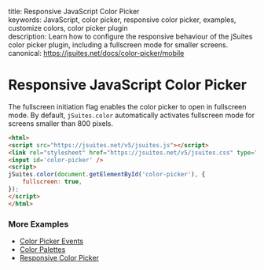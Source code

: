 title: Responsive JavaScript Color Picker  
keywords: JavaScript, color picker, responsive color picker, examples, customize colors, color picker plugin  
description: Learn how to configure the responsive behaviour of the jSuites color picker plugin, including a fullscreen mode for smaller screens.
canonical: https://jsuites.net/docs/color-picker/mobile

# Responsive JavaScript Color Picker

The fullscreen initiation flag enables the color picker to open in fullscreen mode. By default, `jSuites.color` automatically activates fullscreen mode for screens smaller than 800 pixels.

```html
<html>
<script src="https://jsuites.net/v5/jsuites.js"></script>
<link rel="stylesheet" href="https://jsuites.net/v5/jsuites.css" type="text/css" />
<input id='color-picker' />
<script>
jSuites.color(document.getElementById('color-picker'), {
    fullscreen: true,
});
</script>
</html>
```

### More Examples

* [Color Picker Events](/docs/color-picker/events)
* [Color Palettes](/docs/color-picker/color-palettes)
* [Responsive Color Picker](/docs/color-picker/mobile)
